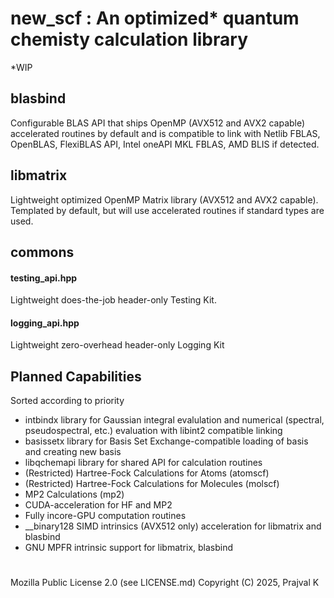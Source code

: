 # new_scf : An optimized* quantum chemisty calculation library
*WIP

## blasbind
Configurable BLAS API that ships OpenMP (AVX512 and AVX2 capable) accelerated routines by default and is compatible to link with Netlib FBLAS, OpenBLAS, FlexiBLAS API, Intel oneAPI MKL FBLAS, AMD BLIS if detected.

## libmatrix
Lightweight optimized OpenMP Matrix library (AVX512 and AVX2 capable). Templated by default, but will use accelerated routines if standard types are used.

## commons
#### testing_api.hpp
Lightweight does-the-job header-only Testing Kit.

#### logging_api.hpp
Lightweight zero-overhead header-only Logging Kit

## Planned Capabilities
Sorted according to priority
* intbindx library for Gaussian integral evalulation and numerical (spectral, pseudospectral, etc.) evaluation with libint2 compatible linking
* basissetx library for Basis Set Exchange-compatible loading of basis and creating new basis
* libqchemapi library for shared API for calculation routines
* (Restricted) Hartree-Fock Calculations for Atoms (atomscf)
* (Restricted) Hartree-Fock Calculations for Molecules (molscf)
* MP2 Calculations (mp2)
* CUDA-acceleration for HF and MP2
* Fully incore-GPU computation routines
* __binary128 SIMD intrinsics (AVX512 only) acceleration for libmatrix and blasbind
* GNU MPFR intrinsic support for libmatrix, blasbind

#
Mozilla Public License 2.0 (see LICENSE.md)
Copyright (C) 2025, Prajval K
